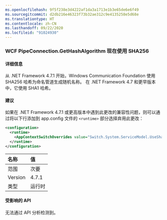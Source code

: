 ```yaml
---
ms.openlocfilehash: 9f5f238e3d4222af1da3a1713e1b3e65de6e6f49
ms.sourcegitcommit: d2db216e46323f73b32ae312c9e4135258e5d68e
ms.translationtype: HT
ms.contentlocale: zh-CN
ms.lasthandoff: 09/22/2020
ms.locfileid: "91024930"
---
```

### <a name="wcf-pipeconnectiongethashalgorithm-now-uses-sha256"></a>WCF PipeConnection.GetHashAlgorithm 现在使用 SHA256

#### <a name="details"></a>详细信息

从 .NET Framework 4.7.1 开始，Windows Communication Foundation 使用 SHA256 哈希为命名管道生成随机名称。 在 .NET Framework 4.7 和更早版本中，它使用 SHA1 哈希。

#### <a name="suggestion"></a>建议

如果在 .NET Framework 4.7.1 或更高版本中遇到此更改的兼容性问题，则可以通过将以下行添加到 app.config 文件的 `<runtime>` 部分选择弃用此更改：

```xml
<configuration>
  <runtime>
    <AppContextSwitchOverrides value="Switch.System.ServiceModel.UseSha1InPipeConnectionGetHashAlgorithm=true" />
  </runtime>
</configuration>
```

| 名称    | 值   |
|:--------|:--------|
| 范围   | 次要   |
| Version | 4.7.1   |
| 类型    | 运行时 |

#### <a name="affected-apis"></a>受影响的 API

无法通过 API 分析检测到。

<!--

#### Affected APIs

Not detectable via API analysis.

-->
